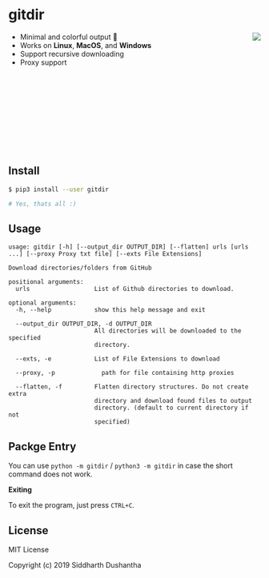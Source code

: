 # gitdir

- Minimal and colorful output 🌈 <img src="https://user-images.githubusercontent.com/27065646/71288165-9914bc80-236a-11ea-853b-a97bff999e79.gif" align="right">
- Works on **Linux**, **MacOS**, and **Windows**
- Support recursive downloading
- Proxy support
<br>
<br>
<br>
<br>
<br><br>
<br><br>
<br>

## Install 
```bash
$ pip3 install --user gitdir

# Yes, thats all :)
```

## Usage
```
usage: gitdir [-h] [--output_dir OUTPUT_DIR] [--flatten] urls [urls ...] [--proxy Proxy txt file] [--exts File Extensions]

Download directories/folders from GitHub

positional arguments:
  urls                  List of Github directories to download.

optional arguments:
  -h, --help            show this help message and exit

  --output_dir OUTPUT_DIR, -d OUTPUT_DIR
                        All directories will be downloaded to the specified
                        directory.

  --exts, -e            List of File Extensions to download

  --proxy, -p  		      path for file containing http proxies

  --flatten, -f         Flatten directory structures. Do not create extra
                        directory and download found files to output
                        directory. (default to current directory if not
                        specified)
```

## Packge Entry

You can use `python -m gitdir` / `python3 -m gitdir` in case the short command does not work.

**Exiting**

To exit the program, just press ```CTRL+C```.


## License
MIT License

Copyright (c) 2019 Siddharth Dushantha
